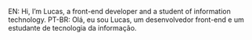 EN: Hi, I’m Lucas, a front-end developer and a student of information technology.
PT-BR: Olá, eu sou Lucas, um desenvolvedor front-end e um estudante de tecnologia da informação.

<!---
Lucass-freitas/Lucass-freitas is a ✨ special ✨ repository because its `README.md` (this file) appears on your GitHub profile.
You can click the Preview link to take a look at your changes.
--->
